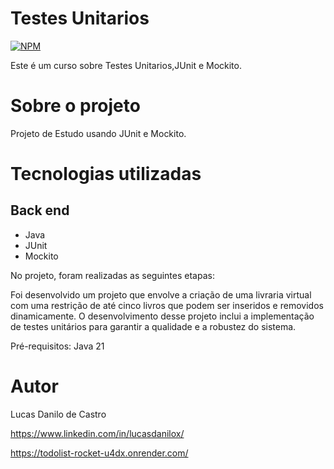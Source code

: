 # Testes Unitarios
[![NPM](https://img.shields.io/npm/l/react)](https://github.com/lucasdanilox/Projeto-springboot3-jpa/blob/main/LICENSE) 

Este é um curso sobre Testes Unitarios,JUnit e Mockito.


# Sobre o projeto

 Projeto de Estudo usando JUnit e Mockito.

# Tecnologias utilizadas
## Back end
- Java
- JUnit
- Mockito

No projeto, foram realizadas as seguintes etapas:

Foi desenvolvido um projeto que envolve a criação de uma livraria virtual com uma restrição de até cinco livros que podem ser inseridos
e removidos dinamicamente. 
O desenvolvimento desse projeto inclui a implementação de testes unitários para garantir a qualidade e a robustez do sistema.

Pré-requisitos: Java 21

# Autor

Lucas Danilo de Castro

https://www.linkedin.com/in/lucasdanilox/

https://todolist-rocket-u4dx.onrender.com/


